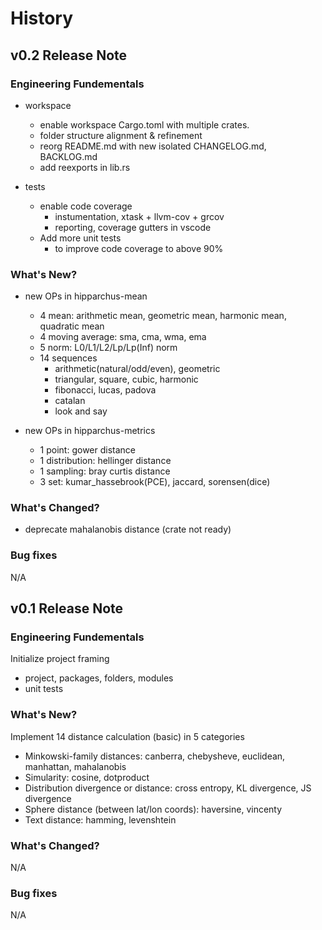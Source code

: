 # History

## v0.2 Release Note

### Engineering Fundementals

- workspace
    - enable workspace Cargo.toml with multiple crates.
    - folder structure alignment & refinement
    - reorg README.md with new isolated CHANGELOG.md, BACKLOG.md
    - add reexports in lib.rs

- tests
    - enable code coverage
        - instumentation, xtask + llvm-cov + grcov
        - reporting, coverage gutters in vscode
    - Add more unit tests
        - to improve code coverage to above 90%

### What's New?

- new OPs in hipparchus-mean
    - 4 mean: arithmetic mean, geometric mean, harmonic mean, quadratic mean
    - 4 moving average: sma, cma, wma, ema
    - 5 norm: L0/L1/L2/Lp/Lp(Inf) norm
    - 14 sequences
        - arithmetic(natural/odd/even), geometric
        - triangular, square, cubic, harmonic
        - fibonacci, lucas, padova
        - catalan
        - look and say

- new OPs in hipparchus-metrics
    - 1 point: gower distance
    - 1 distribution: hellinger distance
    - 1 sampling: bray curtis distance
    - 3 set: kumar_hassebrook(PCE), jaccard, sorensen(dice)

### What's Changed?

- deprecate mahalanobis distance (crate not ready)

### Bug fixes
N/A

## v0.1 Release Note

### Engineering Fundementals

Initialize project framing
- project, packages, folders, modules
- unit tests

### What's New?

Implement 14 distance calculation (basic) in 5 categories
- Minkowski-family distances: canberra, chebysheve, euclidean, manhattan, mahalanobis
- Simularity: cosine, dotproduct
- Distribution divergence or distance: cross entropy, KL divergence, JS divergence
- Sphere distance (between lat/lon coords): haversine, vincenty
- Text distance: hamming, levenshtein

### What's Changed?
N/A

### Bug fixes
N/A
